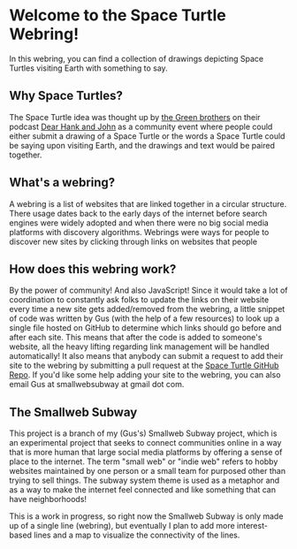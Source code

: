# Welcome to the Space Turtle Webring!
In this webring, you can find a collection of drawings depicting Space Turtles
visiting Earth with something to say.

## Why Space Turtles?
The Space Turtle idea was thought up by
[the Green brothers](https://en.wikipedia.org/wiki/Green_brothers)
on their podcast
[Dear Hank and John](https://complexly.com/shows/dear-hank-john)
as a community event where people could either submit a drawing of a
Space Turtle or the words a Space Turtle could be saying upon visiting Earth,
and the drawings and text would be paired together.

## What's a webring?
A webring is a list of websites that are linked together in a circular
structure. There usage dates back to the early days of the internet before
search engines were widely adopted and when there were no big social media
platforms with discovery algorithms. Webrings were ways for people to discover
new sites by clicking through links on websites that people

## How does this webring work?
By the power of community! And also JavaScript! Since it would take a lot of
coordination to constantly ask folks to update the links on their website
every time a new site gets added/removed from the webring, a little snippet
of code was written by Gus (with the help of a few resources) to look up
a single file hosted on GitHub to determine which links should go before and
after each site. This means that after the code is added to someone's website,
all the heavy lifting regarding link management will be handled automatically!
It also means that anybody can submit a request to add their site to the
webring by submitting a pull request at the
[Space Turtle GitHub Repo](https://github.com/GusBusDraws/space-turtle-webring).
If you'd like some help adding your site to the webring,
you can also email Gus at smallwebsubway at gmail dot com.

## The Smallweb Subway
This project is a branch of my (Gus's) Smallweb Subway project, which is an
experimental project that seeks to connect communities online in a way that is
more human that large social media platforms by offering a sense of place to
the internet. The term "small web" or "indie web" refers to hobby websites
maintained by one person or a small team for purposed other than trying to sell
things. The subway system theme is used as a metaphor and as a way to make the
internet feel connected and like something that can have neighborhoods!

This is a work in progress, so right now the Smallweb Subway is only made up
of a single line (webring), but eventually I plan to add more interest-based
lines and a map to visualize the connectivity of the lines.

